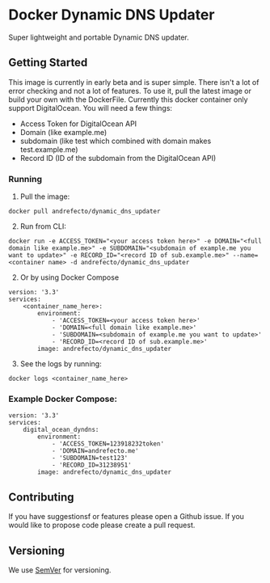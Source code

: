 # Docker Dynamic DNS Updater

Super lightweight and portable Dynamic DNS updater.

## Getting Started

This image is currently in early beta and is super simple. There isn't a lot of error checking and not a lot of features. To use it, pull the latest image or build your own with the DockerFile. Currently this docker container only support DigitalOcean. You will need a few things:
* Access Token for DigitalOcean API
* Domain (like example.me)
* subdomain (like test which combined with domain makes test.example.me)
* Record ID (ID of the subdomain from the DigitalOcean API)

### Running

1. Pull the image:

```
docker pull andrefecto/dynamic_dns_updater
```

2. Run from CLI:

```
docker run -e ACCESS_TOKEN="<your access token here>" -e DOMAIN="<full domain like example.me>" -e SUBDOMAIN="<subdomain of example.me you want to update>" -e RECORD_ID="<record ID of sub.example.me>" --name=<container name> -d andrefecto/dynamic_dns_updater
```

2. Or by using Docker Compose

```
version: '3.3'
services:
    <container_name_here>:
        environment:
            - 'ACCESS_TOKEN=<your access token here>'
            - 'DOMAIN=<full domain like example.me>'
            - 'SUBDOMAIN=<subdomain of example.me you want to update>'
            - 'RECORD_ID=<record ID of sub.example.me>'
        image: andrefecto/dynamic_dns_updater
```

3. See the logs by running:

```
docker logs <container_name_here>
```

### Example Docker Compose:
```
version: '3.3'
services:
    digital_ocean_dyndns:
        environment:
            - 'ACCESS_TOKEN=123918232token'
            - 'DOMAIN=andrefecto.me'
            - 'SUBDOMAIN=test123'
            - 'RECORD_ID=31238951'
        image: andrefecto/dynamic_dns_updater
```


## Contributing

If you have suggestionsf or features please open a Github issue. If you would like to propose code please create a pull request.

## Versioning

We use [SemVer](http://semver.org/) for versioning.


